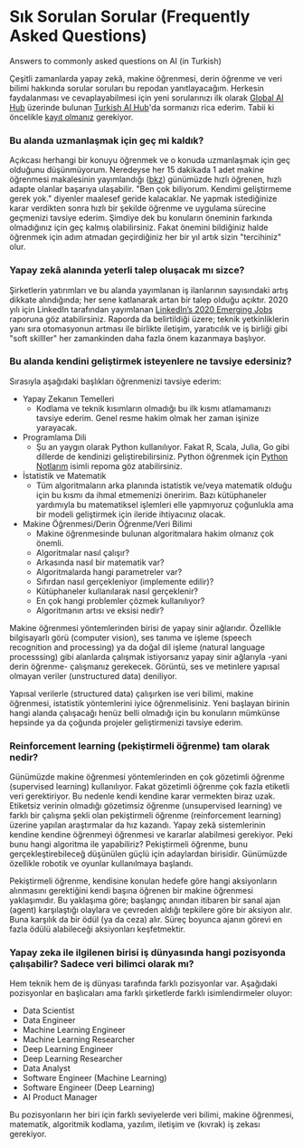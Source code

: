 # Sık Sorulan Sorular (Frequently Asked Questions)
Answers to commonly asked questions on AI (in Turkish)

Çeşitli zamanlarda yapay zekâ, makine öğrenmesi, derin öğrenme ve veri bilimi hakkında sorular soruları bu repodan yanıtlayacağım. Herkesin faydalanması ve cevaplayabilmesi için yeni sorularınızı ilk olarak [Global AI Hub](http://community.globalaihub.com/) üzerinde bulunan [Turkish AI Hub](https://community.globalaihub.com/community-hubs/turkish-ai-hub/)'da sormanızı rica ederim. Tabii ki öncelikle [kayıt olmanız](https://community.globalaihub.com/register/) gerekiyor.

### Bu alanda uzmanlaşmak için geç mi kaldık? 

Açıkcası herhangi bir konuyu öğrenmek ve o konuda uzmanlaşmak için geç olduğunu düşünmüyorum. Neredeyse her 15 dakikada 1 adet makine öğrenmesi makalesinin yayımlandığı ([bkz](https://data-mining.philippe-fournier-viger.com/too-many-machine-learning-papers/)) günümüzde hızlı öğrenen, hızlı adapte olanlar başarıya ulaşabilir. "Ben çok biliyorum. Kendimi geliştirmeme gerek yok." diyenler maalesef geride kalacaklar. Ne yapmak istediğinize karar verdikten sonra hızlı bir şekilde öğrenme ve uygulama sürecine geçmenizi tavsiye ederim. Şimdiye dek bu konuların öneminin farkında olmadığınız için geç kalmış olabilirsiniz. Fakat önemini bildiğiniz halde öğrenmek için adım atmadan geçirdiğiniz her bir yıl artık sizin "tercihiniz" olur.

### Yapay zekâ alanında yeterli talep oluşacak mı sizce?

Şirketlerin yatırımları ve bu alanda yayımlanan iş ilanlarının sayısındaki artış dikkate alındığında; her sene katlanarak artan bir talep olduğu açıktır. 2020 yılı için LinkedIn tarafından yayımlanan [LinkedIn’s 2020 Emerging Jobs](https://blog.linkedin.com/2019/december/10/the-jobs-of-tomorrow-linkedins-2020-emerging-jobs-report) raporuna göz atabilirsiniz. Raporda da belirtildiği üzere; teknik yetkinliklerin yanı sıra otomasyonun artması ile birlikte iletişim, yaratıcılık ve iş birliği gibi "soft skilller" her zamankinden daha fazla önem kazanmaya başlıyor.

### Bu alanda kendini geliştirmek isteyenlere ne tavsiye edersiniz?

Sırasıyla aşağıdaki başlıkları öğrenmenizi tavsiye ederim:

* Yapay Zekanın Temelleri
  * Kodlama ve teknik kısımların olmadığı bu ilk kısmı atlamamanızı tavsiye ederim. Genel resme hakim olmak her zaman işinize yarayacak.
* Programlama Dili
  * Şu an yaygın olarak Python kullanılıyor. Fakat R, Scala, Julia, Go gibi dillerde de kendinizi geliştirebilirsiniz. Python öğrenmek için [Python Notlarım](https://github.com/fuatbeser/python-notlarim) isimli repoma göz atabilirsiniz.
* İstatistik ve Matematik
  * Tüm algoritmaların arka planında istatistik ve/veya matematik olduğu için bu kısmı da ihmal etmemenizi öneririm. Bazı kütüphaneler yardımıyla bu matematiksel işlemleri elle yapmıyoruz çoğunlukla ama bir modeli geliştirmek için ileride ihtiyacınız olacak. 
* Makine Öğrenmesi/Derin Öğrenme/Veri Bilimi
  * Makine öğrenmesinde bulunan algoritmalara hakim olmanız çok önemli. 
   * Algoritmalar nasıl çalışır? 
   * Arkasında nasıl bir matematik var? 
   * Algoritmalarda hangi parametreler var? 
   * Sıfırdan nasıl gerçekleniyor (implemente edilir)? 
   * Kütüphaneler kullanılarak nasıl gerçeklenir?
   * En çok hangi problemler çözmek kullanılıyor?
   * Algoritmanın artısı ve eksisi nedir?
  
Makine öğrenmesi yöntemlerinden birisi de yapay sinir ağlarıdır. Özellikle bilgisayarlı görü (computer vision), ses tanıma ve işleme (speech recognition and processing) ya da doğal dil işleme (natural language processsing) gibi alanlarda çalışmak istiyorsanız yapay sinir ağlarıyla -yani derin öğrenme- çalışmanız gerekecek. Görüntü, ses ve metinlere yapısal olmayan veriler (unstructured data) deniliyor. 

Yapısal verilerle (structured data) çalışırken ise veri bilimi, makine öğrenmesi, istatistik yöntemlerini iyice öğrenmelisiniz. Yeni başlayan birinin hangi alanda çalışacağı henüz belli olmadığı için bu konuların mümkünse hepsinde ya da çoğunda projeler geliştirmenizi tavsiye ederim.
  
### Reinforcement learning (pekiştirmeli öğrenme) tam olarak nedir?

Günümüzde makine öğrenmesi yöntemlerinden en çok gözetimli öğrenme (supervised learning) kullanılıyor. Fakat gözetimli öğrenme çok fazla etiketli veri gerektiriyor. Bu nedenle kendi kendine karar vermekten biraz uzak. Etiketsiz verinin olmadığı gözetimsiz öğrenme (unsupervised learning) ve farklı bir çalışma şekli olan pekiştirmeli öğrenme (reinforcement learning) üzerine yapılan araştırmalar da hız kazandı. Yapay zekâ sistemlerinin kendine kendine öğrenmeyi öğrenmesi ve kararlar alabilmesi gerekiyor. Peki bunu hangi algoritma ile yapabiliriz? Pekiştirmeli öğrenme, bunu gerçekleştirebileceğ düşünülen güçlü için adaylardan birisidir. Günümüzde özellikle robotik ve oyunlar kullanılmaya başlandı. 

Pekiştirmeli öğrenme, kendisine konulan hedefe göre hangi aksiyonların alınmasını gerektiğini kendi başına öğrenen bir makine öğrenmesi yaklaşımıdır. Bu yaklaşıma göre; başlangıç anından itibaren bir sanal ajan (agent) karşılaştığı olaylara ve çevreden aldığı tepkilere göre bir aksiyon alır. Buna karşılık da bir ödül (ya da ceza) alır. Süreç boyunca ajanın görevi en fazla ödülü alabileceği aksiyonları keşfetmektir.

### Yapay zeka ile ilgilenen birisi iş dünyasında hangi pozisyonda çalışabilir? Sadece veri bilimci olarak mı?

Hem teknik hem de iş dünyası tarafında farklı pozisyonlar var. Aşağıdaki pozisyonlar en başlıcaları ama farklı şirketlerde farklı isimlendirmeler oluyor:

- Data Scientist
- Data Engineer
- Machine Learning Engineer
- Machine Learning Researcher
- Deep Learning Engineer
- Deep Learning Researcher
- Data Analyst
- Software Engineer (Machine Learning)
- Software Engineer (Deep Learning)
- AI Product Manager

Bu pozisyonların her biri için farklı seviyelerde veri bilimi, makine öğrenmesi, matematik, algoritmik kodlama, yazılım, iletişim ve (kıvrak) iş zekası gerekiyor.
